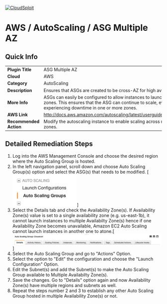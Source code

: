 [![CloudSploit](https://cloudsploit.com/img/logo-new-big-text-100.png "CloudSploit")](https://cloudsploit.com)

# AWS / AutoScaling / ASG Multiple AZ

## Quick Info

| | |
|-|-|
| **Plugin Title** | ASG Multiple AZ |
| **Cloud** | AWS |
| **Category** | AutoScaling |
| **Description** | Ensures that ASGs are created to be cross-AZ for high availability. |
| **More Info** | ASGs can easily be configured to allow instances to launch in multiple availability zones. This ensures that the ASG can continue to scale, even when AWS is experiencing downtime in one or more zones. |
| **AWS Link** | http://docs.aws.amazon.com/autoscaling/latest/userguide/AutoScalingGroup.html |
| **Recommended Action** | Modify the autoscaling instance to enable scaling across multiple availability zones. |

## Detailed Remediation Steps
1. Log into the AWS Management Console and choose the desired region where the Auto Scaling Group is hosted.
2. In the left navigation panel, scroll down and choose Auto Scaling Group(s) option and select the ASG(s) that needs to be modified. [![Step 2](/resources/aws/autoscaling/step2.png "Step 2 - ASG")]  
3. Select the Details tab and check the Availability Zone(s). If Availability Zone(s) value is set to a single availability zone (e.g. us-east-1b), it cannot launch instances to multiple Availabilty Zone(s) hence if one Availability Zone becomes unavailable, Amazon EC2 Auto Scaling cannot launch instances in another one to atone.[![Step 3](resources/aws/autoscaling/step3.png "Step 3 - Details")]  
4. Select the Auto Scaling Group and go to "Actions" Option.
5. Select the option to "Edit" the configuration and choose the "Launch Configuration" Option.
6. Edit the Subnet(s) and add the Subnet(s) to make the Auto Scaling Group available to Multiple Availabilty Zone(s).
7. Save the changes. Go to "Details" option again and now Availability Zone(s) have multiple regions and subnets as well.
8. Repeat the steps number 2 and 3 to establish any other Auto Scaling Group hosted in multiple Availability Zone(s) or not. 
